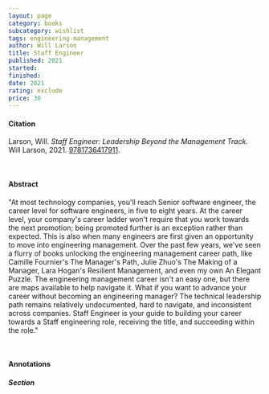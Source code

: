 ```yaml
---
layout: page
category: books
subcategory: wishlist
tags: engineering-management
author: Will Larson
title: Staff Engineer
published: 2021
started:
finished:
date: 2021
rating: exclude
price: 30
---
```


#### Citation

Larson, Will. *Staff Engineer: Leadership Beyond the Management Track.* Will Larson, 2021. [9781736417911](https://www.amazon.ca/Staff-Engineer-Leadership-beyond-management/dp/1736417916/).

<br>

#### Abstract

"At most technology companies, you'll reach Senior software engineer, the career level for software engineers, in five to eight years. At the career level, your company's career ladder won't require that you work towards the next promotion; being promoted further is an exception rather than expected. This is also when many engineers are first given an opportunity to move into engineering management. Over the past few years, we've seen a flurry of books unlocking the engineering management career path, like Camille Fournier's The Manager's Path, Julie Zhuo's The Making of a Manager, Lara Hogan's Resilient Management, and even my own An Elegant Puzzle. The engineering management career isn't an easy one, but there are maps available to help navigate it. What if you want to advance your career without becoming an engineering manager? The technical leadership path remains relatively undocumented, hard to navigate, and inconsistent across companies. Staff Engineer is your guide to building your career towards a Staff engineering role, receiving the title, and succeeding within the role."

<br>

#### Annotations

##### Section
